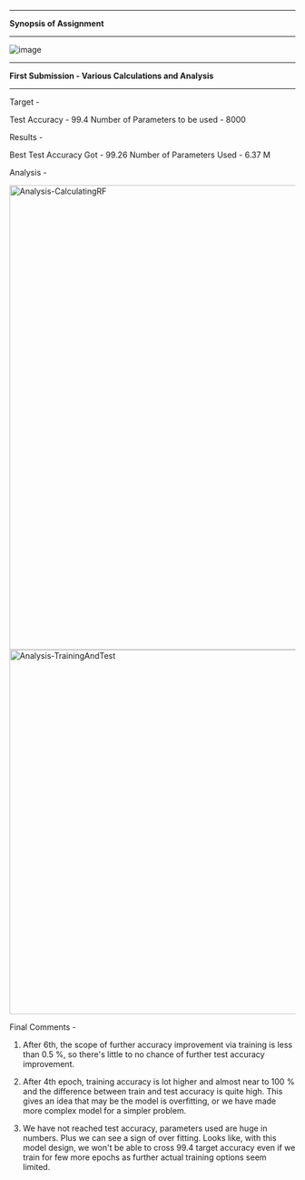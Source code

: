 -----------------------------------------------------------------------------------------------------------------------------------------------------------------------
**Synopsis of Assignment**

-----------------------------------------------------------------------------------------------------------------------------------------------------------------------
![image](https://user-images.githubusercontent.com/46663815/212736577-8ee393df-6644-4204-b4ed-20e4891c49d5.png)


-----------------------------------------------------------------------------------------------------------------------------------------------------------------------
**First Submission - Various Calculations and Analysis**

--------------------------------------------------------------------------------------------------------------------------------------------------------------------

Target - 

Test Accuracy - 99.4
Number of Parameters to be used - 8000

Results - 

Best Test Accuracy Got - 99.26
Number of Parameters Used - 6.37 M

Analysis - 

<img width="817" alt="Analysis-CalculatingRF" src="https://user-images.githubusercontent.com/46663815/212836291-1fcaf07b-08f3-4e96-a493-b87959e1c364.png">


<img width="641" alt="Analysis-TrainingAndTest" src="https://user-images.githubusercontent.com/46663815/212836365-338a1f7b-5bc3-4ed3-bb62-79a230ff29be.png">

Final Comments - 

1. After 6th, the scope of further accuracy improvement via training is less than 0.5 %, so there's little to no chance of further test accuracy improvement.

2. After 4th epoch, training accuracy is lot higher and almost near to 100 % and the difference between train and test accuracy is quite high. This gives an idea that may be the model is overfitting, or we have made more complex model for a simpler problem.

3. We have not reached test accuracy, parameters used are huge in numbers. Plus we can see a sign of over fitting. Looks like, with this model design, we won't be able to cross 99.4 target accuracy even if we train for few more epochs as further actual training options seem limited.






